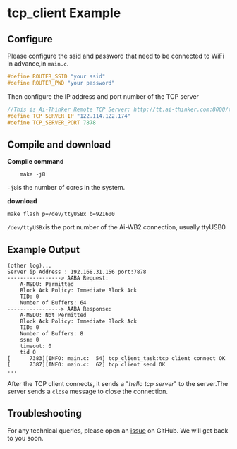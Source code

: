 # tcp_client Example
## Configure
Please configure the ssid and password that need to be connected to WiFi in advance,in `main.c`.

```c
#define ROUTER_SSID "your ssid"
#define ROUTER_PWD "your password"
```
Then configure the IP address and port number of the TCP server 
```c
//This is Ai-Thinker Remote TCP Server: http://tt.ai-thinker.com:8000/ttcloud
#define TCP_SERVER_IP "122.114.122.174"
#define TCP_SERVER_PORT 7878
```
## Compile and download
**Compile command**

```shell
    make -j8
```
`-j8`is the number of cores in the system.

**download**

```shell
make flash p=/dev/ttyUSBx b=921600
```
`/dev/ttyUSBx`is the port number of the Ai-WB2 connection, usually ttyUSB0

## Example Output
```shell
(other log)...
Server ip Address : 192.168.31.156 port:7878
-----------------> AABA Request:
    A-MSDU: Permitted
    Block Ack Policy: Immediate Block Ack
    TID: 0
    Number of Buffers: 64
-----------------> AABA Response:
    A-MSDU: Not Permitted
    Block Ack Policy: Immediate Block Ack
    TID: 0
    Number of Buffers: 8
    ssn: 0
    timeout: 0
    tid 0
[      7383][INFO: main.c:  54] tcp_client_task:tcp client connect OK
[      7387][INFO: main.c:  62] tcp client send OK
...
```
After the TCP client connects, it sends a "*hello tcp server*" to the server.The server sends a `close` message to close the connection.

## Troubleshooting

For any technical queries, please open an [issue](https://github.com/Ai-Thinker-Open/Ai-Thinker-WB2/issues) on GitHub. We will get back to you soon.